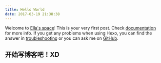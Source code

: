 ```yaml
---
title: Hello World
date: 2017-03-19 21:38:38
---
```

Welcome to [Ella's space](https://ellasunspace.com/)! This is your very first post. Check [documentation](https://hexo.io/docs/) for more info. If you get any problems when using Hexo, you can find the answer in [troubleshooting](https://hexo.io/docs/troubleshooting.html) or you can ask me on [GitHub](https://github.com/hexojs/hexo/issues).

## 开始写博客吧！XD
